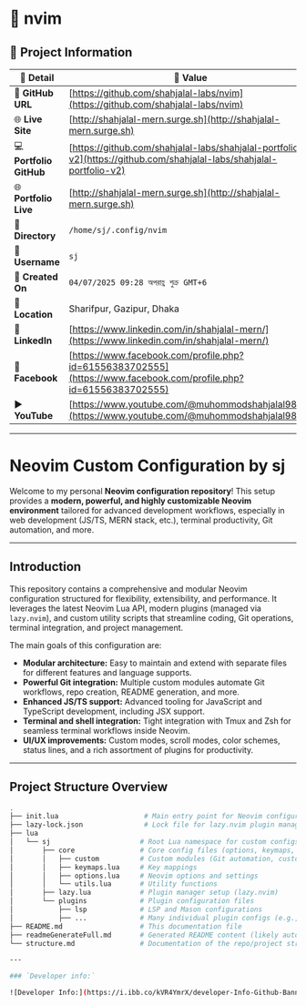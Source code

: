 # 🌟 nvim

## 📂 Project Information

| 📝 **Detail**           | 📌 **Value**                                                                                                         |
| ----------------------- | -------------------------------------------------------------------------------------------------------------------- |
| 🔗 **GitHub URL**       | [https://github.com/shahjalal-labs/nvim](https://github.com/shahjalal-labs/nvim)                                     |
| 🌐 **Live Site**        | [http://shahjalal-mern.surge.sh](http://shahjalal-mern.surge.sh)                                                     |
| 💻 **Portfolio GitHub** | [https://github.com/shahjalal-labs/shahjalal-portfolio-v2](https://github.com/shahjalal-labs/shahjalal-portfolio-v2) |
| 🌐 **Portfolio Live**   | [http://shahjalal-mern.surge.sh](http://shahjalal-mern.surge.sh)                                                     |
| 📁 **Directory**        | `/home/sj/.config/nvim`                                                                                              |
| 👤 **Username**         | `sj`                                                                                                                 |
| 📅 **Created On**       | `04/07/2025 09:28 অপরাহ্ণ শুক্র GMT+6`                                                                               |
| 📍 **Location**         | Sharifpur, Gazipur, Dhaka                                                                                            |
| 💼 **LinkedIn**         | [https://www.linkedin.com/in/shahjalal-mern/](https://www.linkedin.com/in/shahjalal-mern/)                           |
| 📘 **Facebook**         | [https://www.facebook.com/profile.php?id=61556383702555](https://www.facebook.com/profile.php?id=61556383702555)     |
| ▶️ **YouTube**          | [https://www.youtube.com/@muhommodshahjalal9811](https://www.youtube.com/@muhommodshahjalal9811)                     |

---

# Neovim Custom Configuration by sj

Welcome to my personal **Neovim configuration repository**! This setup provides a **modern, powerful, and highly customizable Neovim environment** tailored for advanced development workflows, especially in web development (JS/TS, MERN stack, etc.), terminal productivity, Git automation, and more.

---

## Introduction

This repository contains a comprehensive and modular Neovim configuration structured for flexibility, extensibility, and performance. It leverages the latest Neovim Lua API, modern plugins (managed via `lazy.nvim`), and custom utility scripts that streamline coding, Git operations, terminal integration, and project management.

The main goals of this configuration are:

- **Modular architecture:** Easy to maintain and extend with separate files for different features and language supports.
- **Powerful Git integration:** Multiple custom modules automate Git workflows, repo creation, README generation, and more.
- **Enhanced JS/TS support:** Advanced tooling for JavaScript and TypeScript development, including JSX support.
- **Terminal and shell integration:** Tight integration with Tmux and Zsh for seamless terminal workflows inside Neovim.
- **UI/UX improvements:** Custom modes, scroll modes, color schemes, status lines, and a rich assortment of plugins for productivity.

---

## Project Structure Overview

```bash
.
├── init.lua                     # Main entry point for Neovim configuration
├── lazy-lock.json               # Lock file for lazy.nvim plugin manager
├── lua
│   └── sj                      # Root Lua namespace for custom configs
│       ├── core                # Core config files (options, keymaps, utils)
│       │   ├── custom          # Custom modules (Git automation, custom modes, etc.)
│       │   ├── keymaps.lua     # Key mappings
│       │   ├── options.lua     # Neovim options and settings
│       │   └── utils.lua       # Utility functions
│       ├── lazy.lua            # Plugin manager setup (lazy.nvim)
│       └── plugins             # Plugin configuration files
│           ├── lsp             # LSP and Mason configurations
│           ├── ...             # Many individual plugin configs (e.g., telescope, nvim-cmp, treesitter)
├── README.md                   # This documentation file
├── readmeGenerateFull.md       # Generated README content (likely automated)
└── structure.md                # Documentation of the repo/project structure

---

### `Developer info:`

![Developer Info:](https://i.ibb.co/kVR4YmrX/developer-Info-Github-Banner.png)

```
